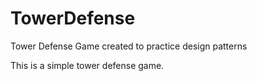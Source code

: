 # TowerDefense
Tower Defense Game created to practice design patterns

This is a simple tower defense game.
